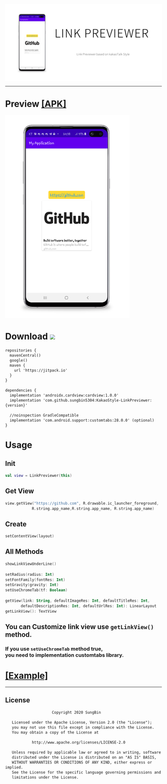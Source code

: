 ![Logo](https://raw.githubusercontent.com/sungbin5304/KakaoStyle-LinkPreviewer/master/logo.png)

-----

# Preview [[APK]](https://github.com/sungbin5304/KakaoStyle-LinkPreviewer/raw/master/app-debug.apk)
<div>
<img src="https://raw.githubusercontent.com/sungbin5304/KakaoStyle-LinkPreviewer/master/KakaoTalk_20200403_223946952.png" width="400" height="650">
</div>

# Download [![](https://jitpack.io/v/sungbin5304/KakaoStyle-LinkPreviewer.svg)](https://jitpack.io/#sungbin5304/KakaoStyle-LinkPreviewer)

```Gradle
repositories {
  mavenCentral()
  google()
  maven { 
    url 'https://jitpack.io' 
  }
}
 
dependencies {
  implementation 'androidx.cardview:cardview:1.0.0'
  implementation 'com.github.sungbin5304:KakaoStyle-LinkPreviewer:{version}'
  
  //noinspection GradleCompatible
  implementation 'com.android.support:customtabs:28.0.0' (optional)
}
```

# Usage
## Init
```kotlin
val view = LinkPreviewer(this)
```

## Get View
```kotlin
view.getView("https://github.com", R.drawable.ic_launcher_foreground, 
            R.string.app_name,R.string.app_name, R.string.app_name)
```

## Create
```kotlin
setContentView(layout)
```

## All Methods
```kotlin
showLinkViewUnderLine()

setRadius(radius: Int)
setFontFamily(fontRes: Int)
setGravity(gravity: Int)
setUseChromeTab(tf: Boolean)

getView(link: String, defaultImageRes: Int, defaultTitleRes: Int,
       defaultDescriptionRes: Int, defaultUrlRes: Int): LinearLayout
getLinkView(): TextView
```

## You can Customize link view use `getLinkView()` method.

### If you use `setUseChromeTab` method true,<br>you need to implementation customtabs library.

# [[Example]](https://github.com/sungbin5304/KakaoStyle-LinkPreviewer/blob/master/app/src/main/java/com/sungbin/linkpreviewer/MainActivity.kt#L12)

-----

## License
```
                     Copyright 2020 SungBin

   Licensed under the Apache License, Version 2.0 (the "License");
   you may not use this file except in compliance with the License.
   You may obtain a copy of the License at

            http://www.apache.org/licenses/LICENSE-2.0

   Unless required by applicable law or agreed to in writing, software
   distributed under the License is distributed on an "AS IS" BASIS,
   WITHOUT WARRANTIES OR CONDITIONS OF ANY KIND, either express or implied.
   See the License for the specific language governing permissions and
   limitations under the License.
   ```
